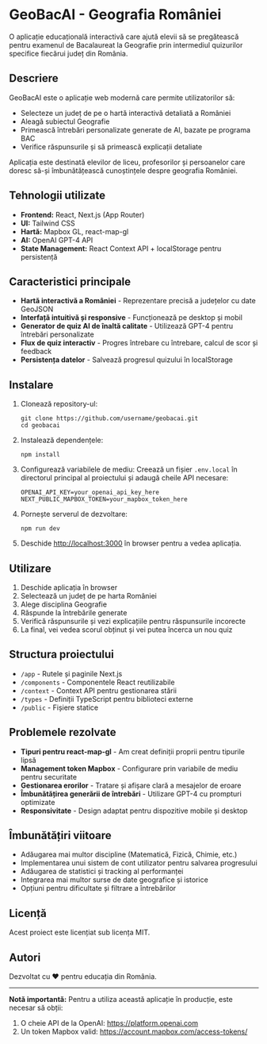 # GeoBacAI - Geografia României

O aplicație educațională interactivă care ajută elevii să se pregătească pentru examenul de Bacalaureat la Geografie prin intermediul quizurilor specifice fiecărui județ din România.

## Descriere

GeoBacAI este o aplicație web modernă care permite utilizatorilor să:

- Selecteze un județ de pe o hartă interactivă detaliată a României
- Aleagă subiectul Geografie
- Primească întrebări personalizate generate de AI, bazate pe programa BAC
- Verifice răspunsurile și să primească explicații detaliate

Aplicația este destinată elevilor de liceu, profesorilor și persoanelor care doresc să-și îmbunătățească cunoștințele despre geografia României.

## Tehnologii utilizate

- **Frontend:** React, Next.js (App Router)
- **UI:** Tailwind CSS
- **Hartă:** Mapbox GL, react-map-gl
- **AI:** OpenAI GPT-4 API
- **State Management:** React Context API + localStorage pentru persistență

## Caracteristici principale

- **Hartă interactivă a României** - Reprezentare precisă a județelor cu date GeoJSON
- **Interfață intuitivă și responsive** - Funcționează pe desktop și mobil
- **Generator de quiz AI de înaltă calitate** - Utilizează GPT-4 pentru întrebări personalizate
- **Flux de quiz interactiv** - Progres întrebare cu întrebare, calcul de scor și feedback
- **Persistența datelor** - Salvează progresul quizului în localStorage

## Instalare

1. Clonează repository-ul:
   ```
   git clone https://github.com/username/geobacai.git
   cd geobacai
   ```

2. Instalează dependențele:
   ```
   npm install
   ```

3. Configurează variabilele de mediu:
   Creează un fișier `.env.local` în directorul principal al proiectului și adaugă cheile API necesare:
   ```
   OPENAI_API_KEY=your_openai_api_key_here
   NEXT_PUBLIC_MAPBOX_TOKEN=your_mapbox_token_here
   ```

4. Pornește serverul de dezvoltare:
   ```
   npm run dev
   ```

5. Deschide [http://localhost:3000](http://localhost:3000) în browser pentru a vedea aplicația.

## Utilizare

1. Deschide aplicația în browser
2. Selectează un județ de pe harta României
3. Alege disciplina Geografie
4. Răspunde la întrebările generate
5. Verifică răspunsurile și vezi explicațiile pentru răspunsurile incorecte
6. La final, vei vedea scorul obținut și vei putea încerca un nou quiz

## Structura proiectului

- `/app` - Rutele și paginile Next.js
- `/components` - Componentele React reutilizabile
- `/context` - Context API pentru gestionarea stării
- `/types` - Definiții TypeScript pentru biblioteci externe
- `/public` - Fișiere statice

## Problemele rezolvate

- **Tipuri pentru react-map-gl** - Am creat definiții proprii pentru tipurile lipsă
- **Management token Mapbox** - Configurare prin variabile de mediu pentru securitate
- **Gestionarea erorilor** - Tratare și afișare clară a mesajelor de eroare
- **Îmbunătățirea generării de întrebări** - Utilizare GPT-4 cu prompturi optimizate
- **Responsivitate** - Design adaptat pentru dispozitive mobile și desktop

## Îmbunătățiri viitoare

- Adăugarea mai multor discipline (Matematică, Fizică, Chimie, etc.)
- Implementarea unui sistem de cont utilizator pentru salvarea progresului
- Adăugarea de statistici și tracking al performanței
- Integrarea mai multor surse de date geografice și istorice
- Opțiuni pentru dificultate și filtrare a întrebărilor

## Licență

Acest proiect este licențiat sub licența MIT.

## Autori

Dezvoltat cu ❤️ pentru educația din România.

---

**Notă importantă:** Pentru a utiliza această aplicație în producție, este necesar să obții:
1. O cheie API de la OpenAI: https://platform.openai.com
2. Un token Mapbox valid: https://account.mapbox.com/access-tokens/
